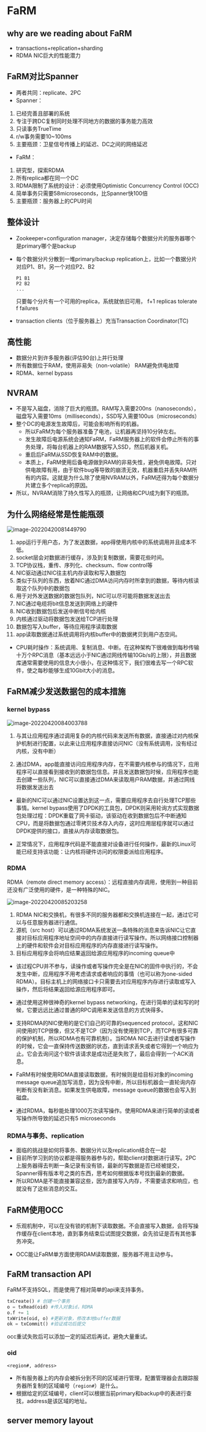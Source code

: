 # FaRM

## why are we reading about FaRM

- transactions+replication+sharding
- RDMA NIC巨大的性能潜力

## FaRM对比Spanner

- 两者共同：replicate、2PC
- Spanner：

1. 已经完善且部署的系统
2. 专注于跨DC复制同时处理不同地方的数据的事务能力高效
3. 只读事务TrueTime
4. r/w事务需要10~100ms
5. 主要瓶颈：卫星信号传播上的延迟、DC之间的网络延迟

- FaRM：

1. 研究型，探索RDMA
2. 所有replica都在同一个DC
3. RDMA限制了系统的设计：必须使用Optimistic Concurrency Control (OCC)
4. 简单事务只需要58microseconds，比Spanner快100倍
5. 主要瓶颈：服务器上的CPU时间

## 整体设计

- Zookeeper+configuration manager，决定存储每个数据分片的服务器哪个是primary哪个是backup
- 每个数据分片分散到一堆primary/backup replication上，比如一个数据分片对应P1、B1，另一个对应P2、B2

    ```shell
    P1 B1
    P2 B2
    ...
    ```

    只要每个分片有一个可用的replica，系统就依旧可用， f+1 replicas tolerate f failures
- transaction clients（位于服务器上）充当Transaction Coordinator(TC)

## 高性能

- 数据分片到许多服务器(评估90台)上并行处理
- 所有数据位于RAM，使用非易失（non-volatile） RAM避免供电故障
- RDMA、kernel bypass

## NVRAM

- 不是写入磁盘，消除了巨大的瓶颈。RAM写入需要200ns（nanoseconds），磁盘写入需要10ms（milliseconds），SSD写入需要100us（microseconds）
- 整个DC的电源发生故障后，可能会影响所有的机器。
  - 所以FaRM为每个服务器准备了电池，让机器再坚持10分钟左右。
  - 发生故障后电源系统会通知FaRM，FaRM服务器上的软件会停止所有的事务处理，将每台机器上的RAM数据写入SSD，然后机器关机。
  - 重启后FaRM从SSD恢复RAM中的数据。
  - 本质上，FaRM使用后备电源做到RAM的非易失性，避免供电故障。只对供电故障有用，由于软件bug等导致的崩溃无效，机器重启并丢失RAM所有的内容。这就是为什么除了使用NVRAM以外，FaRM还得为每个数据分片建立多个replica的原因。
- 所以，NVRAM消除了持久性写入的瓶颈，让网络和CPU成为剩下的瓶颈。

## 为什么网络经常是性能瓶颈

![image-20220420081449790](LEC14-Optimistic-Concurrency-Control/image-20220420081449790.png)

1. app运行于用户态，为了发送数据，app得使用内核中的系统调用并且成本不低。
2. socket层会对数据进行缓存，涉及到复制数据，需要花些时间。
3. TCP协议栈，重传、序列化、checksum、flow control等
4. NIC驱动通过NIC往主机内存读取和写入数据包
5. 类似于队列的东西，放着NIC通过DMA访问内存时所拿到的数据，等待内核读取这个队列中的数据包
6. 用于对外发送数据的数据包队列，NIC可以尽可能将数据发送出去
7. NIC通过电缆将bit信息发送到网络上的硬件
8. NIC收到数据包后发送中断信号给内核
9. 内核通过驱动将数据包发送给TCP进行处理
10. 数据包写入buffer，等待应用程序读取数据
11. app读取数据通过系统调用将内核buffer中的数据拷贝到用户态空间。

- CPU耗时操作：系统调用、复制消息、中断。在这种架构下很难做到每秒传输十万个RPC消息（基本远远小于NIC通过网线传输10Gb/s的上限），并且数据库通常需要使用的信息大小很小，在这种情况下，我们很难去写一个RPC软件，使之每秒能够生成10Gbit大小的消息。

## FaRM减少发送数据包的成本措施

### kernel bypass

![image-20220420084003788](LEC14-Optimistic-Concurrency-Control/image-20220420084003788.png)

1. 与其让应用程序通过调用复杂的内核代码来发送所有数据，直接通过对内核保护机制进行配置，以此来让应用程序直接访问NIC（没有系统调用，没有经过内核，没有中断）

2. 通过DMA，app能直接访问应用程序内存，在不需要内核参与的情况下，应用程序可以直接看到接收到的数据包信息。并且发送数据包时候，应用程序也能去创建一些队列，NIC可以直接通过DMA来读取用户RAM数据，并通过网线将数据发送出去

- 最新的NIC可以通过NIC设置达到这一点，需要应用程序去自行处理TCP那些事情。kernel bypass使用了DPDK的工具包，DPDK则采用轮询方式实现数据包处理过程：DPDK重载了网卡驱动，该驱动在收到数据包后不中断通知CPU，而是将数据包通过零拷贝技术存入内存，这时应用层程序就可以通过DPDK提供的接口，直接从内存读取数据包。

- 正常情况下，应用程序代码是不能直接对设备进行任何操作，最新的Linux可能已经支持该功能：让内核将硬件访问的权限委派给应用程序。

### RDMA

RDMA（remote direct memory access）：远程直接内存调用，使用到一种目前还没有广泛使用的硬件，是一种特殊的NIC。

![image-20220420085203258](LEC14-Optimistic-Concurrency-Control/image-20220420085203258.png)

1. RDMA NIC和交换机，有很多不同的服务器都和交换机连接在一起，通过它可以与任意服务器进行通信。
2. 源机（src host）可以通过RDMA系统发送一条特殊的消息来告诉NIC让它直接对目标应用程序地址空间中的内存直接进行读写操作。所以网络接口控制器上的硬件和软件会对目标应用程序的内存直接进行读写操作。
3. 目标应用程序会将响应结果返回给源应用程序的incoming queue中

- 该过程CPU并不参与，读操作或者写操作完全是在NIC的固件中执行的，不会发生中断，应用程序不用考虑请求或者响应的事情（也可以称为one-sided RDMA）。目标主机上的网络接口卡只需要去对应用程序内存进行读取或写入操作，然后将结果返回给源应用程序即可。

- 通过使用这种很神奇的kernel bypass networking，在进行简单的读和写的时候，它要远远比通过普通的RPC调用来发送信息的方式快得多。

- 支持RDMA的NIC使用的是它们自己的可靠的sequenced protocol，这和NIC间使用的TCP很像，但又不是TCP（因为没有使用到TCP，而TCP有很多可靠的保护机制，所以RDMA也有可靠机制）。当RDMA NIC去进行读或者写操作的时候，它会一直保持传送数据的状态，直到请求丢失或者它得到一个响应为止。它会去询问这个软件该请求是成功还是失败了，最后会得到一个ACK消息。

- FaRM有时候使用RDMA直接读取数据，有时候则是给目标对象的incoming message queue追加写消息，因为没有中断，所以目标机器会一直轮询内存判断有没有新消息。如果发生供电故障，message queue的数据也会写入到磁盘。

- 通过RDMA，每秒能处理1000万次读写操作。使用RDMA来进行简单的读或者写操作所导致的延迟只有5 microseconds

### RDMA与事务、replication

- 面临的挑战是如何将事务、数据分片以及replication结合在一起
- 目前所学习到的协议都是得服务器参与的，帮助client对数据进行读写。2PC上服务器得去判断一条记录有没有锁，最新的写数据是否已经被提交，Spanner得有版本号之类的东西，思考如何根据版本号找到最新的数据。
- 所以RDMA是不能直接兼容这些，因为直接写入内存，不需要请求和响应，也就没有了这些消息的交互。

## FaRM使用OCC

- 乐观机制中，可以在没有锁的机制下读取数据。不会直接写入数据，会将写操作缓存在client本地，直到事务结束后试图提交数据，会先验证是否有其他事务冲突。

- OCC能让FaRM单方面使用RDAM读取数据，服务器不用主动参与。

## FaRM transaction API

FaRM不支持SQL，而是使用了相对简单的api来支持事务。

```python
txCreate() # 创建一个事务
o = txRead(oid) #传入对象id，RDMA
o.f += 1
txWrite(oid, o) #更新对象，修改本地buffer数据
ok = txCommit() #验证成功后提交
```

occ重试失败后可以添加一定的延迟后再试，避免大量重试。

### oid

`<region#, address>`

- 所有服务器上的内存会被拆分到不同的区域进行管理，配置管理器会去跟踪服务器所复制的区域编号（`region#`）是什么。
- 根据给定的区域编号，client可以根据当前primary和backup中的表进行查找，address是该区域的地址。

## server memory layout

